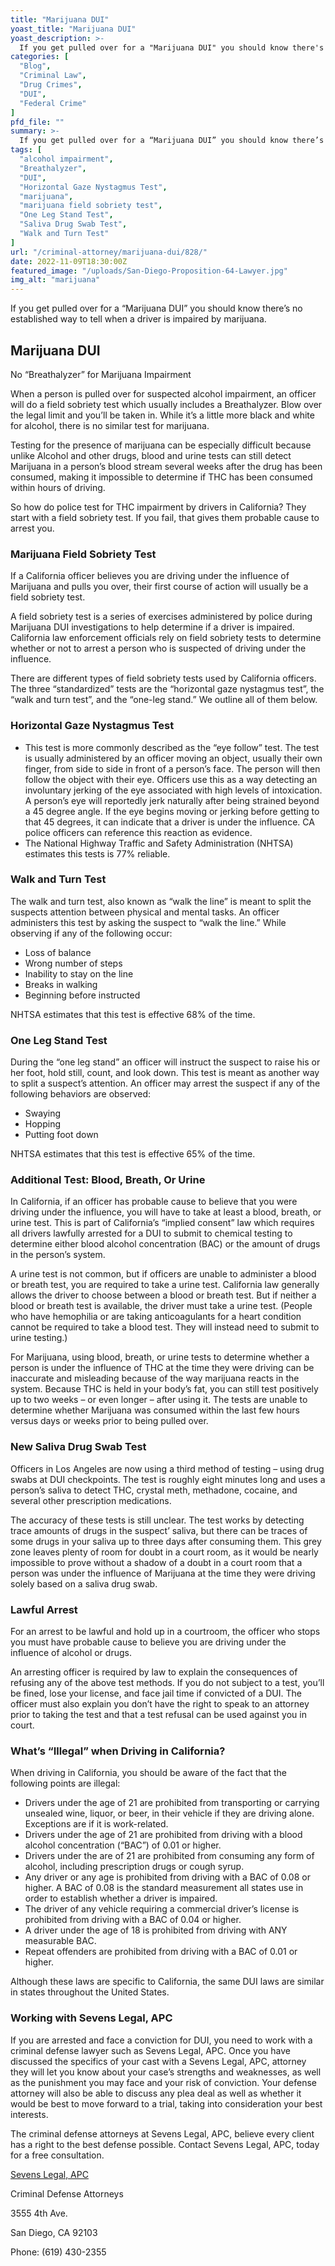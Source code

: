 ```yaml
---
title: "Marijuana DUI"
yoast_title: "Marijuana DUI"
yoast_description: >-
  If you get pulled over for a "Marijuana DUI" you should know there's no established way to tell when a driver is impaired by marijuana."
categories: [
  "Blog",
  "Criminal Law",
  "Drug Crimes",
  "DUI",
  "Federal Crime"
]
pfd_file: ""
summary: >-
  If you get pulled over for a “Marijuana DUI” you should know there’s no established way to tell when a driver is impaired by marijuana. No “Breathalyzer” for Marijuana Impairment When a person is pulled over for suspected alcohol impairment, an officer will do a field sobriety test which usually includes a Breathalyzer. Blow over"
tags: [
  "alcohol impairment",
  "Breathalyzer",
  "DUI",
  "Horizontal Gaze Nystagmus Test",
  "marijuana",
  "marijuana field sobriety test",
  "One Leg Stand Test",
  "Saliva Drug Swab Test",
  "Walk and Turn Test"
]
url: "/criminal-attorney/marijuana-dui/828/"
date: 2022-11-09T18:30:00Z
featured_image: "/uploads/San-Diego-Proposition-64-Lawyer.jpg"
img_alt: "marijuana"
---
```

If you get pulled over for a “Marijuana DUI” you should know there’s no established way to tell when a driver is impaired by marijuana.

## Marijuana DUI

No “Breathalyzer” for Marijuana Impairment

When a person is pulled over for suspected alcohol impairment, an officer will do a field sobriety test which usually includes a Breathalyzer. Blow over the legal limit and you’ll be taken in. While it’s a little more black and white for alcohol, there is no similar test for marijuana.

Testing for the presence of marijuana can be especially difficult because unlike Alcohol and other drugs, blood and urine tests can still detect Marijuana in a person’s blood stream several weeks after the drug has been consumed, making it impossible to determine if THC has been consumed within hours of driving.

So how do police test for THC impairment by drivers in California? They start with a field sobriety test. If you fail, that gives them probable cause to arrest you.

### Marijuana Field Sobriety Test

If a California officer believes you are driving under the influence of Marijuana and pulls you over, their first course of action will usually be a field sobriety test.

A field sobriety test is a series of exercises administered by police during Marijuana DUI investigations to help determine if a driver is impaired. California law enforcement officials rely on field sobriety tests to determine whether or not to arrest a person who is suspected of driving under the influence.

There are different types of field sobriety tests used by California officers. The three “standardized” tests are the “horizontal gaze nystagmus test”, the “walk and turn test”, and the “one-leg stand.” We outline all of them below.

### Horizontal Gaze Nystagmus Test

* This test is more commonly described as the “eye follow” test. The test is usually administered by an officer moving an object, usually their own finger, from side to side in front of a person’s face. The person will then follow the object with their eye. Officers use this as a way detecting an involuntary jerking of the eye associated with high levels of intoxication. A person’s eye will reportedly jerk naturally after being strained beyond a 45 degree angle. If the eye begins moving or jerking before getting to that 45 degrees, it can indicate that a driver is under the influence. CA police officers can reference this reaction as evidence.
* The National Highway Traffic and Safety Administration (NHTSA) estimates this tests is 77% reliable.

### Walk and Turn Test

The walk and turn test, also known as “walk the line” is meant to split the suspects attention between physical and mental tasks. An officer administers this test by asking the suspect to “walk the line.” While observing if any of the following occur:

* Loss of balance
* Wrong number of steps
* Inability to stay on the line
* Breaks in walking
* Beginning before instructed

NHTSA estimates that this test is effective 68% of the time.

### One Leg Stand Test

During the “one leg stand” an officer will instruct the suspect to raise his or her foot, hold still, count, and look down. This test is meant as another way to split a suspect’s attention. An officer may arrest the suspect if any of the following behaviors are observed:

* Swaying
* Hopping
* Putting foot down

NHTSA estimates that this test is effective 65% of the time.

### Additional Test: Blood, Breath, Or Urine

In California, if an officer has probable cause to believe that you were driving under the influence, you will have to take at least a blood, breath, or urine test. This is part of California’s “implied consent” law which requires all drivers lawfully arrested for a DUI to submit to chemical testing to determine either blood alcohol concentration (BAC) or the amount of drugs in the person’s system.

A urine test is not common, but if officers are unable to administer a blood or breath test, you are required to take a urine test. California law generally allows the driver to choose between a blood or breath test. But if neither a blood or breath test is available, the driver must take a urine test. (People who have hemophilia or are taking anticoagulants for a heart condition cannot be required to take a blood test. They will instead need to submit to urine testing.)

For Marijuana, using blood, breath, or urine tests to determine whether a person is under the influence of THC at the time they were driving can be inaccurate and misleading because of the way marijuana reacts in the system. Because THC is held in your body’s fat, you can still test positively up to two weeks – or even longer – after using it. The tests are unable to determine whether Marijuana was consumed within the last few hours versus days or weeks prior to being pulled over.

### New Saliva Drug Swab Test

Officers in Los Angeles are now using a third method of testing – using drug swabs at DUI checkpoints. The test is roughly eight minutes long and uses a person’s saliva to detect THC, crystal meth, methadone, cocaine, and several other prescription medications.

The accuracy of these tests is still unclear. The test works by detecting trace amounts of drugs in the suspect’ saliva, but there can be traces of some drugs in your saliva up to three days after consuming them. This grey zone leaves plenty of room for doubt in a court room, as it would be nearly impossible to prove without a shadow of a doubt in a court room that a person was under the influence of Marijuana at the time they were driving solely based on a saliva drug swab.

### Lawful Arrest

For an arrest to be lawful and hold up in a courtroom, the officer who stops you must have probable cause to believe you are driving under the influence of alcohol or drugs.

An arresting officer is required by law to explain the consequences of refusing any of the above test methods. If you do not subject to a test, you’ll be fined, lose your license, and face jail time if convicted of a DUI. The officer must also explain you don’t have the right to speak to an attorney prior to taking the test and that a test refusal can be used against you in court.

### What’s “Illegal” when Driving in California?

When driving in California, you should be aware of the fact that the following points are illegal:

* Drivers under the age of 21 are prohibited from transporting or carrying unsealed wine, liquor, or beer, in their vehicle if they are driving alone. Exceptions are if it is work-related.
* Drivers under the age of 21 are prohibited from driving with a blood alcohol concentration (“BAC”) of 0.01 or higher.
* Drivers under the are of 21 are prohibited from consuming any form of alcohol, including prescription drugs or cough syrup.
* Any driver or any age is prohibited from driving with a BAC of 0.08 or higher. A BAC of 0.08 is the standard measurement all states use in order to establish whether a driver is impaired.
* The driver of any vehicle requiring a commercial driver’s license is prohibited from driving with a BAC of 0.04 or higher.
* A driver under the age of 18 is prohibited from driving with ANY measurable BAC.
* Repeat offenders are prohibited from driving with a BAC of 0.01 or higher.

Although these laws are specific to California, the same DUI laws are similar in states throughout the United States.

### Working with Sevens Legal, APC

If you are arrested and face a conviction for DUI, you need to work with a criminal defense lawyer such as Sevens Legal, APC. Once you have discussed the specifics of your cast with a Sevens Legal, APC, attorney they will let you know about your case’s strengths and weaknesses, as well as the punishment you may face and your risk of conviction. Your defense attorney will also be able to discuss any plea deal as well as whether it would be best to move forward to a trial, taking into consideration your best interests.

The criminal defense attorneys at Sevens Legal, APC, believe every client has a right to the best defense possible. Contact Sevens Legal, APC, today for a free consultation.

[Sevens Legal, APC](https://www.sevenslegal.com/ "Sevens Legal, APC")

Criminal Defense Attorneys

3555 4th Ave.

San Diego, CA 92103

Phone: (619) 430-2355